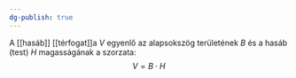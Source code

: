 ```yaml
---
dg-publish: true
---
```

A [[hasáb]] [[térfogat]]a $V$ egyenlő az alapsokszög területének $B$ és a hasáb (test) $H$ magasságának a szorzata:
$$V = B \cdot H$$

